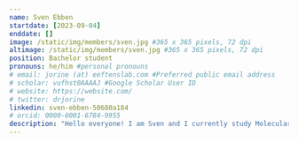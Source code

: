 ```yaml
---
name: Sven Ebben
startdate: [2023-09-04]
enddate: []
image: /static/img/members/sven.jpg #365 x 365 pixels, 72 dpi
altimage: /static/img/members/sven.jpg #365 x 365 pixels, 72 dpi
position: Bachelor student
pronouns: he/him #personal pronouns
# email: jorine (at) eeftenslab.com #Preferred public email address
# scholar: vufhst0AAAAJ #Google Scholar User ID
# website: https://website.com/
# twitter: drjorine
linkedin: sven-ebben-50680a184
# orcid: 0000-0001-6784-9955
description: "Hello everyone! I am Sven and I currently study Molecular Life Sciences at the Radboud University. From September 2023, I will be doing my bachelor's internship at Jorine's lab. During my study I followed some courses on the organization of the nucleus and the cytoskeleton, which fascinated me. I hope to learn more about this through my internship. In my daily life I also enjoy playing badminton (where I also do a board year) and I'm active in politics."
---
```


